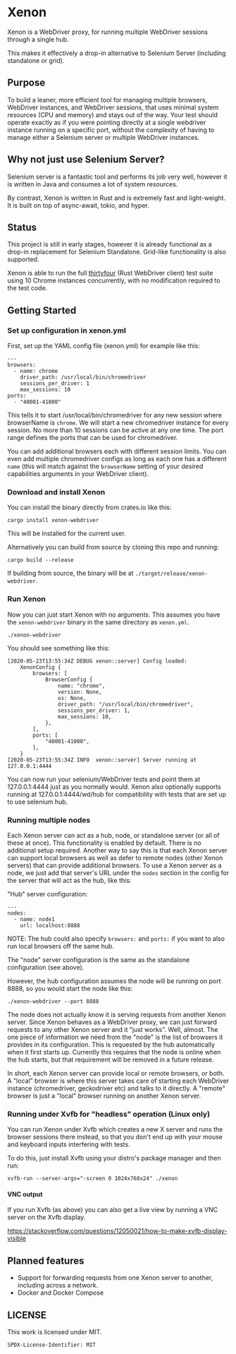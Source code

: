 # Xenon

Xenon is a WebDriver proxy, for running multiple WebDriver sessions through a single hub.

This makes it effectively a drop-in alternative to Selenium Server (including standalone or grid).

## Purpose

To build a leaner, more efficient tool for managing multiple browsers, WebDriver
instances, and WebDriver sessions, that uses minimal system resources (CPU and memory)
and stays out of the way. Your test should operate exactly as if you were
pointing directly at a single webdriver instance running on a specific port,
without the complexity of having to manage either a Selenium server or
multiple WebDriver instances.

## Why not just use Selenium Server?

Selenium server is a fantastic tool and performs its job very well, however
it is written in Java and consumes a lot of system resources.

By contrast, Xenon is written in Rust and is extremely fast and light-weight.
It is built on top of async-await, tokio, and hyper.

## Status

This project is still in early stages, however it is already functional as a
drop-in replacement for Selenium Standalone. Grid-like functionality is also
supported.

Xenon is able to run the full [thirtyfour](https://github.com/stevepryde/thirtyfour)
(Rust WebDriver client) test suite using 10 Chrome instances concurrently,
with no modification required to the test code.

## Getting Started

### Set up configuration in xenon.yml

First, set up the YAML config file (xenon.yml) for example like this:

    ---
    browsers:
      - name: chrome
        driver_path: /usr/local/bin/chromedriver
        sessions_per_driver: 1
        max_sessions: 10
    ports:
      - "40001-41000"

This tells it to start /usr/local/bin/chromedriver for any new session where
browserName is `chrome`. We will start a new chromedriver instance for every
session. No more than 10 sessions can be active at any one time.
The port range defines the ports that can be used for chromedriver.

You can add additional browsers each with different session limits.
You can even add multiple chromedriver configs as long as each one has a
different `name` (this will match against the `browserName` setting of your
desired capabilities arguments in your WebDriver client).

### Download and install Xenon

You can install the binary directly from crates.io like this:

    cargo install xenon-webdriver

This will be installed for the current user.

Alternatively you can build from source by cloning this repo and running:

    cargo build --release

If building from source, the binary will be at `./target/release/xenon-webdriver`.

### Run Xenon

Now you can just start Xenon with no arguments. This assumes you have the
`xenon-webdriver` binary in the same directory as `xenon.yml`.

    ./xenon-webdriver

You should see something like this:

    [2020-05-23T13:55:34Z DEBUG xenon::server] Config loaded:
        XenonConfig {
            browsers: [
                BrowserConfig {
                    name: "chrome",
                    version: None,
                    os: None,
                    driver_path: "/usr/local/bin/chromedriver",
                    sessions_per_driver: 1,
                    max_sessions: 10,
                },
            ],
            ports: [
                "40001-41000",
            ],
        }
    [2020-05-23T13:55:34Z INFO  xenon::server] Server running at 127.0.0.1:4444

You can now run your selenium/WebDriver tests and point them at 127.0.0.1:4444
just as you normally would. Xenon also optionally supports running at
127.0.0.1:4444/wd/hub for compatibility with tests that are set up to use selenium hub.

### Running multiple nodes

Each Xenon server can act as a hub, node, or standalone server (or all of these at once).
This functionality is enabled by default. There is no additional setup required.
Another way to say this is that each Xenon server can support local browsers as well as
defer to remote nodes (other Xenon servers) that can provide additional browsers.
To use a Xenon server as a node, we just add that server's URL under the `nodes` section
in the config for the server that will act as the hub, like this:

"Hub" server configuration:

    ---
    nodes:
      - name: node1
        url: localhost:8888

NOTE: The hub could also specify `browsers:` and `ports:` if you want to also run
local browsers off the same hub.

The "node" server configuration is the same as the standalone configuration (see above).

However, the hub configuration assumes the node will be running on port 8888, so you
would start the node like this:

    ./xenon-webdriver --port 8888

The node does not actually know it is serving requests from another Xenon server. Since
Xenon behaves as a WebDriver proxy, we can just forward requests to any other Xenon
server and it "just works". Well, almost. The one piece of information we need from the
"node" is the list of browsers it provides in its configuration. This is requested by
the hub automatically when it first starts up. Currently this requires that the node is
online when the hub starts, but that requirement will be removed in a future release.

In short, each Xenon server can provide local or remote browsers, or both. A "local"
browser is where this server takes care of starting each WebDriver instance
(chromedriver, geckodriver etc) and talks to it directly. A "remote" browser is just a
"local" browser running on another Xenon server.

### Running under Xvfb for "headless" operation (Linux only)

You can run Xenon under Xvfb which creates a new X server and runs the browser
sessions there instead, so that you don't end up with your mouse and keyboard
inputs interfering with tests.

To do this, just install Xvfb using your distro's package manager and then run:

    xvfb-run --server-args="-screen 0 1024x768x24" ./xenon

#### VNC output

If you run Xvfb (as above) you can also get a live view by running a VNC
server on the Xvfb display.

https://stackoverflow.com/questions/12050021/how-to-make-xvfb-display-visible

## Planned features

- Support for forwarding requests from one Xenon server to another, including across a network.
- Docker and Docker Compose

## LICENSE

This work is licensed under MIT.

`SPDX-License-Identifier: MIT`
